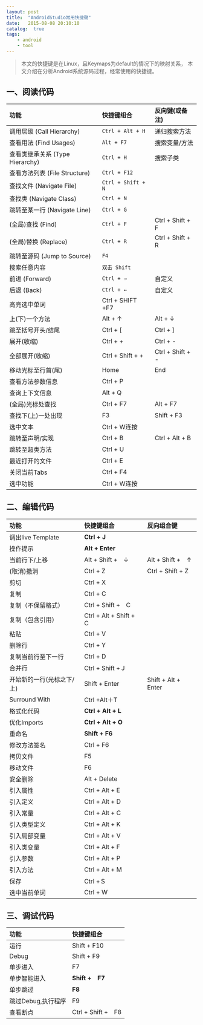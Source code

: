 ```yaml
---
layout: post
title:  "AndroidStudio常用快捷键"
date:   2015-08-08 20:10:10
catalog:  true
tags:
    - android
    - tool
---
```



> 本文的快捷键是在Linux，且Keymaps为default的情况下的映射关系， 本文介绍在分析Android系统源码过程，经常使用的快捷键。

## 一、阅读代码

|功能 |快捷键组合|反向键(或备注)|
| :--------   | :-----  |:-----  |
|调用层级 (Call Hierarchy)|`Ctrl + Alt + H`|递归搜索方法
|查看用法 (Find Usages)|`Alt + F7`|搜索变量/方法
|查看类继承关系 (Type Hierarchy)|`Ctrl + H`|搜索子类
|查看方法列表 (File Structure)|`Ctrl + F12`|
|查找文件 (Navigate File)|`Ctrl + Shift + N`|
|查找类 (Navigate Class)|`Ctrl + N`|
|跳转至某一行 (Navigate Line)|`Ctrl + G`|
|(全局)查找 (Find) |`Ctrl + F` |Ctrl + Shift + F |
|(全局)替换 (Replace) |`Ctrl + R` |Ctrl + Shift + R |
|跳转至源码 (Jump to Source)|`F4`|
|搜索任意内容|`双击 Shift`|
|前进 (Forward)|`Ctrl + →`|自定义|
|后退 (Back)|`Ctrl + ←`|自定义|
|高亮选中单词|Ctrl + SHIFT +F7|
|上(下)一个方法 |Alt + ↑     |Alt + ↓     |
|跳至括号开头/结尾|Ctrl + [ | Ctrl + ] |
|展开(收缩)|Ctrl + +|Ctrl + -|
|全部展开(收缩)|Ctrl + Shift + +|Ctrl + Shift + -|
|移动光标至行首(尾)|Home|End|
|查看方法参数信息|Ctrl + P|
|查询上下文信息|Alt + Q|
|(全局)光标处查找 |  Ctrl + F7 |  Alt + F7  |
|查找下(上)一处出现 |F3 | Shift + F3 |
|选中文本|Ctrl + W连按|
|跳转至声明/实现|Ctrl + B|Ctrl + Alt + B|
|跳转至超类方法|Ctrl + U|
|最近打开的文件|Ctrl + E|
|关闭当前Tabs|Ctrl + F4|
|选中功能|Ctrl + W连按|


## 二、编辑代码

| 功能   |  快捷键组合 |反向组合键|
| :--------   | :-----  | :----  |
|调出live Template | **Ctrl + J** |
|操作提示 | **Alt + Enter** |
|当前行下/上移 | Alt + Shift +　↓ |Alt + Shift +　↑|
|(取消)撤消|Ctrl + Z| Ctrl + Shift + Z|
|剪切|Ctrl + X|
|复制| Ctrl + C|
|复制（不保留格式）| Ctrl + Shift +　C|
|复制（包含引用）| Ctrl + Alt + Shift +　C|
|粘贴|Ctrl + V|
|删除行|Ctrl + Y|
|复制当前行至下一行|Ctrl + D|
|合并行|Ctrl + Shift +Ｊ|
|开始新的一行(光标之下/上)|Shift + Enter| Shift + Alt + Enter|
|Surround With|Ctrl +Alt＋T|
|格式化代码|**Ctrl + Alt + L**|
|优化Imports|**Ctrl + Alt + O**|
|重命名|**Shift  + F6**|
|修改方法签名|Ctrl + F6|
|拷贝文件|F5|
|移动文件|F6|
|安全删除|Alt + Delete|
|引入属性|Ctrl + Alt + E|
|引入定义|Ctrl + Alt + D|
|引入常量|Ctrl + Alt + C|
|引入类型定义|Ctrl + Alt + K|
|引入局部变量|Ctrl + Alt + V|
|引入类变量|Ctrl + Alt + F|
|引入参数|Ctrl + Alt + P|
|引入方法|Ctrl + Alt + M|
|保存|Ctrl +Ｓ|
|选中当前单词|Ctrl + W|


## 三、调试代码

| 功能   |  快捷键组合        |
| :--------   | :-----  |
|运行|Shift + F10|
|Debug| Shift + F9|
|单步进入|F7|
|单步智能进入|**Shift +　F7**|
|单步跳过|**F8**|
|跳过Debug,执行程序|F9|
|查看断点|Ctrl + Shift +　F8|
